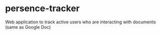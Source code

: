 # persence-tracker
Web application to track active users who are interacting with documents (same as Google Doc)
